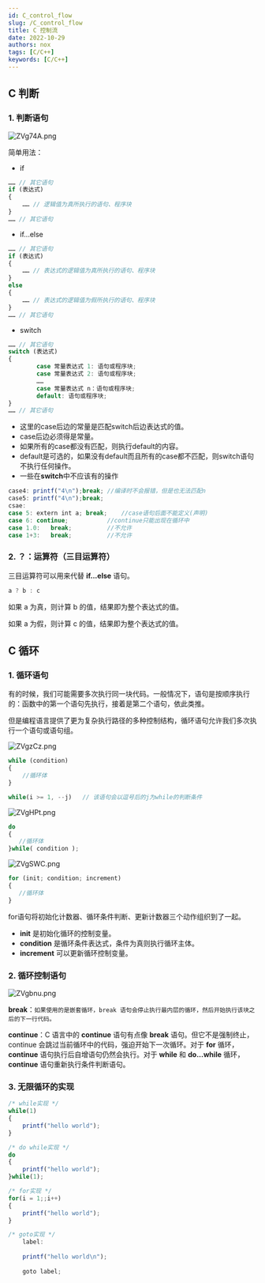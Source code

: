 ```yaml
---
id: C_control_flow
slug: /C_control_flow
title: C 控制流
date: 2022-10-29
authors: nox
tags: [C/C++]
keywords: [C/C++]
---
```


<!-- truncate -->

## C 判断

### 1. 判断语句
![ZVg74A.png](https://www.helloimg.com/images/2022/10/30/ZVg74A.png) 

简单用法：

+ if

```js
…… // 其它语句
if (表达式)
{
    …… // 逻辑值为真所执行的语句、程序块
}
…… // 其它语句
```

+ if...else

```js
…… // 其它语句
if (表达式)
{
    …… // 表达式的逻辑值为真所执行的语句、程序块
}
else
{
    …… // 表达式的逻辑值为假所执行的语句、程序块
}
…… // 其它语句
```

+ switch

```js
…… // 其它语句
switch (表达式)
{
        case 常量表达式 1: 语句或程序块;
        case 常量表达式 2: 语句或程序块;
        ……
        case 常量表达式 n：语句或程序块;
        default: 语句或程序块;
}
…… // 其它语句
```

+ 这里的case后边的常量是匹配switch后边表达式的值。
+ case后边必须得是常量。
+ 如果所有的case都没有匹配，则执行default的内容。
+ default是可选的，如果没有default而且所有的case都不匹配，则switch语句不执行任何操作。
+ 一些在**switch**中不应该有的操作

```js
case4: printf("4\n");break;	//编译时不会报错，但是也无法匹配n
case5: printf("4\n");break;
csae:
case 5: extern int a; break;	//case语句后面不能定义(声明)
case 6: continue;	        //continue只能出现在循环中
case 1.0:	break;	        //不允许
case 1+3:	break;	        //不允许
```

### 2. ？：运算符（三目运算符）

三目运算符可以用来代替 **if...else** 语句。

```js
a ? b : c
```

如果 a 为真，则计算 b 的值，结果即为整个表达式的值。

如果 a 为假，则计算 c 的值，结果即为整个表达式的值。

## C 循环

### 1. 循环语句

有的时候，我们可能需要多次执行同一块代码。一般情况下，语句是按顺序执行的：函数中的第一个语句先执行，接着是第二个语句，依此类推。

但是编程语言提供了更为复杂执行路径的多种控制结构，循环语句允许我们多次执行一个语句或语句组。

![ZVgzCz.png](https://www.helloimg.com/images/2022/10/30/ZVgzCz.png)

```js
while (condition)
{
    //循环体
}

while(i >= 1, --j)   // 该语句会以逗号后的j为while的判断条件
```

![ZVgHPt.png](https://www.helloimg.com/images/2022/10/30/ZVgHPt.png)

```js
do
{
   //循环体
}while( condition );
```

![ZVgSWC.png](https://www.helloimg.com/images/2022/10/30/ZVgSWC.png)

```js
for (init; condition; increment)
{
   //循环体
}
```

for语句将初始化计数器、循环条件判断、更新计数器三个动作组织到了一起。

+ **init** 是初始化循环的控制变量。
+ **condition** 是循环条件表达式，条件为真则执行循环主体。
+ **increment** 可以更新循环控制变量。

### 2. 循环控制语句

![ZVgbnu.png](https://www.helloimg.com/images/2022/10/30/ZVgbnu.png)

**break**：`如果使用的是嵌套循环，break 语句会停止执行最内层的循环，然后开始执行该块之后的下一行代码。`

**continue**：C 语言中的 **continue** 语句有点像 **break** 语句。但它不是强制终止，continue 会跳过当前循环中的代码，强迫开始下一次循环。对于 **for** 循环，**continue** 语句执行后自增语句仍然会执行。对于 **while** 和 **do...while** 循环，**continue** 语句重新执行条件判断语句。

### 3. 无限循环的实现

```js
/* while实现 */
while(1)
{
    printf("hello world");
}

/* do while实现 */
do
{
    printf("hello world");
}while(1);

/* for实现 */    
for(i = 1;;i++)
{
	printf("hello world");  
}

/* goto实现 */
 	label:
	
	printf("hello world\n");
	
	goto label;		
```
